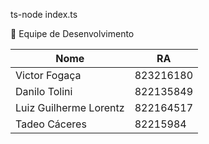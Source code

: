  ts-node index.ts

👥 Equipe de Desenvolvimento

| Nome                             | RA         |  
|----------------------------------|------------|  
| Victor Fogaça | 823216180  |  
| Danilo Tolini | 822135849  |  
| Luiz Guilherme Lorentz | 822164517  |  
| Tadeo Cáceres | 82215984   | 